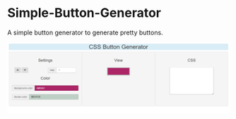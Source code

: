 # Simple-Button-Generator
A simple button generator to generate pretty buttons.

![alt text](img/btnGen.PNG)
